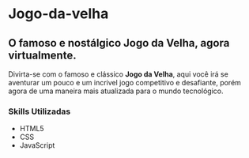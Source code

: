 # Jogo-da-velha

## O famoso e nostálgico Jogo da Velha, agora virtualmente.

Divirta-se com o famoso e clássico **Jogo da Velha**, aqui você irá se aventurar um pouco e um incrivel jogo competitivo e desafiante, porém agora de uma maneira mais atualizada para o mundo tecnológico.

### Skills Utilizadas

* HTML5
* CSS
* JavaScript

